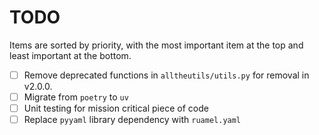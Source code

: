 # TODO

<!-- All tasks are completed! -->

Items are sorted by priority, with the most important item at the top and least important at the bottom.

- [ ] Remove deprecated functions in `alltheutils/utils.py` for removal in v2.0.0.
- [ ] Migrate from `poetry` to `uv`
- [ ] Unit testing for mission critical piece of code
- [ ] Replace `pyyaml` library dependency with `ruamel.yaml`

<!-- ## Done -->
